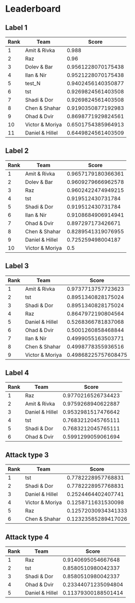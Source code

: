 # Leaderboard

## Label 1
| Rank | Team | Score |
|---|---|---|
|1|Amit & Rivka|0.988|
|2|Raz|0.96|
|3|Dolev & Bar|0.9561228070175438|
|4|Ilan & Nir|0.9521228070175438|
|5|test_N|0.9402456140350877|
|6|tst|0.9269824561403508|
|7|Shadi & Dor|0.9269824561403508|
|8|Chen & Shahar|0.9190350877192983|
|9|Ohad & Dvir|0.8698771929824561|
|10|Victor & Moriya|0.6501754385964913|
|11|Daniel & Hillel|0.6449824561403509|


## Label 2
| Rank | Team | Score |
|---|---|---|
|1|Amit & Rivka|0.9657179180366361|
|2|Dolev & Bar|0.9609279666962578|
|3|Raz|0.9602422474949215|
|4|tst|0.919512430731784|
|5|Shadi & Dor|0.919512430731784|
|6|Ilan & Nir|0.9108684906914941|
|7|Ohad & Dvir|0.897297173426671|
|8|Chen & Shahar|0.8289541319076955|
|9|Daniel & Hillel|0.725259498004187|
|10|Victor & Moriya|0.5|


## Label 3
| Rank | Team | Score |
|---|---|---|
|1|Amit & Rivka|0.9737713757723623|
|2|tst|0.8951340828175024|
|3|Shadi & Dor|0.8951340828175024|
|4|Raz|0.8647972190804564|
|5|Daniel & Hillel|0.5268366781837068|
|6|Ohad & Dvir|0.5001260858468844|
|7|Ilan & Nir|0.4999055163503771|
|8|Chen & Shahar|0.4998778355936516|
|9|Victor & Moriya|0.49868225757608475|


## Label 4
| Rank | Team | Score |
|---|---|---|
|1|Raz|0.9770216526734423|
|2|Amit & Rivka|0.9759268940622887|
|3|Daniel & Hillel|0.9532981517476642|
|4|tst|0.7683212045765111|
|5|Shadi & Dor|0.7683212045765111|
|6|Ohad & Dvir|0.5991299059061694|


## Attack type 3
| Rank | Team | Score |
|---|---|---|
|1|tst|0.7782228957768831|
|2|Shadi & Dor|0.7782228957768831|
|3|Daniel & Hillel|0.2524464402407741|
|4|Victor & Moriya|0.1258711631530098|
|5|Raz|0.12572030934341333|
|6|Chen & Shahar|0.12323585289417026|


## Attack type 4
| Rank | Team | Score |
|---|---|---|
|1|Raz|0.9140695054667648|
|2|tst|0.8580510980042337|
|3|Shadi & Dor|0.8580510980042337|
|4|Ohad & Dvir|0.23344071235094804|
|5|Daniel & Hillel|0.11379300188501414|


